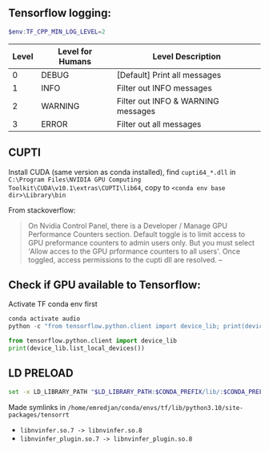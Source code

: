 ## Tensorflow logging:

```PowerShell
$env:TF_CPP_MIN_LOG_LEVEL=2
```

 Level | Level for Humans | Level Description
-------|------------------|------------------------------------
 0     | DEBUG            | [Default] Print all messages
 1     | INFO             | Filter out INFO messages
 2     | WARNING          | Filter out INFO & WARNING messages
 3     | ERROR            | Filter out all messages

## CUPTI

Install CUDA (same version as conda installed), find `cupti64_*.dll` in `C:\Program Files\NVIDIA GPU Computing Toolkit\CUDA\v10.1\extras\CUPTI\lib64`, copy to `<conda env base dir>\Library\bin`

From stackoverflow:
> On Nvidia Control Panel, there is a Developer / Manage GPU Performance Counters section. Default toggle is to limit access to GPU preformance counters to admin users only. But you must select 'Allow acces to the GPU prformance counters to all users'. Once toggled, access permissions to the cupti dll are resolved. –

## Check if GPU available to Tensorflow:

Activate TF conda env first

```PowerShell
conda activate audio
python -c "from tensorflow.python.client import device_lib; print(device_lib.list_local_devices())"
```

```Python
from tensorflow.python.client import device_lib
print(device_lib.list_local_devices())
```


## LD PRELOAD

```sh
set -x LD_LIBRARY_PATH "$LD_LIBRARY_PATH:$CONDA_PREFIX/lib/:$CONDA_PREFIX/lib/python3.10/site-packages/tensorrt/"
```

Made symlinks in `/home/emredjan/conda/envs/tf/lib/python3.10/site-packages/tensorrt`

- `libnvinfer.so.7 -> libnvinfer.so.8`
- `libnvinfer_plugin.so.7 -> libnvinfer_plugin.so.8`

